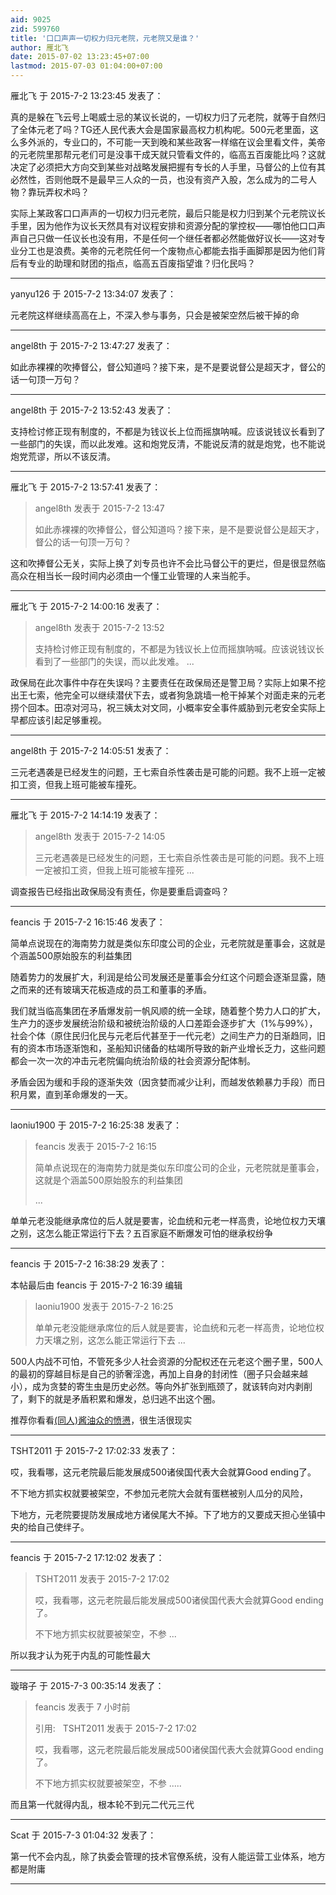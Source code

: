 ```yaml
---
aid: 9025
zid: 599760
title: '口口声声一切权力归元老院，元老院又是谁？'
author: 雁北飞
date: 2015-07-02 13:23:45+07:00
lastmod: 2015-07-03 01:04:00+07:00
---
```


雁北飞 于 2015-7-2 13:23:45 发表了：

真的是躲在飞云号上喝威士忌的某议长说的，一切权力归了元老院，就等于自然归了全体元老了吗？TG还人民代表大会是国家最高权力机构呢。500元老里面，这么多外派的，专业口的，不可能一天到晚和某些政客一样缩在议会里看文件，美帝的元老院里那帮元老们可是没事干成天就只管看文件的，临高五百废能比吗？这就决定了必须把大方向交到某些对战略发展把握有专长的人手里，马督公的上位有其必然性，否则他既不是最早三人众的一员，也没有资产入股，怎么成为的二号人物？靠玩弄权术吗？

实际上某政客口口声声的一切权力归元老院，最后只能是权力归到某个元老院议长手里，因为他作为议长天然具有对议程安排和资源分配的掌控权——哪怕他口口声声自己只做一任议长也没有用，不是任何一个继任者都必然能做好议长——这对专业分工也是浪费。美帝的元老院任何一个废物点心都能去指手画脚那是因为他们背后有专业的助理和财团的指点，临高五百废指望谁？归化民吗？

---------

yanyu126 于 2015-7-2 13:34:07 发表了：

元老院这样继续高高在上，不深入参与事务，只会是被架空然后被干掉的命

---------

angel8th 于 2015-7-2 13:47:27 发表了：

如此赤裸裸的吹捧督公，督公知道吗？接下来，是不是要说督公是超天才，督公的话一句顶一万句？

---------

angel8th 于 2015-7-2 13:52:43 发表了：

支持检讨修正现有制度的，不都是为钱议长上位而摇旗呐喊。应该说钱议长看到了一些部门的失误，而以此发难。这和炮党反清，不能说反清的就是炮党，也不能说炮党荒谬，所以不该反清。

---------

雁北飞 于 2015-7-2 13:57:41 发表了：

> angel8th 发表于 2015-7-2 13:47
> 
> 如此赤裸裸的吹捧督公，督公知道吗？接下来，是不是要说督公是超天才，督公的话一句顶一万句？



这和吹捧督公无关，实际上换了刘专员也许不会比马督公干的更烂，但是很显然临高众在相当长一段时间内必须由一个懂工业管理的人来当舵手。

---------

雁北飞 于 2015-7-2 14:00:16 发表了：

> angel8th 发表于 2015-7-2 13:52
> 
> 支持检讨修正现有制度的，不都是为钱议长上位而摇旗呐喊。应该说钱议长看到了一些部门的失误，而以此发难。 ...



政保局在此次事件中存在失误吗？主要责任在政保局还是警卫局？实际上如果不挖出王七索，他完全可以继续潜伏下去，或者狗急跳墙一枪干掉某个对面走来的元老捞个回本。田凉对河马，祝三姨太对文同，小概率安全事件威胁到元老安全实际上早都应该引起足够重视。

---------

angel8th 于 2015-7-2 14:05:51 发表了：

三元老遇袭是已经发生的问题，王七索自杀性袭击是可能的问题。我不上班一定被扣工资，但我上班可能被车撞死。

---------

雁北飞 于 2015-7-2 14:14:19 发表了：

> angel8th 发表于 2015-7-2 14:05
> 
> 三元老遇袭是已经发生的问题，王七索自杀性袭击是可能的问题。我不上班一定被扣工资，但我上班可能被车撞死 ...



调查报告已经指出政保局没有责任，你是要重启调查吗？

---------

feancis 于 2015-7-2 16:15:46 发表了：

简单点说现在的海南势力就是类似东印度公司的企业，元老院就是董事会，这就是个涵盖500原始股东的利益集团

随着势力的发展扩大，利润是给公司发展还是董事会分红这个问题会逐渐显露，随之而来的还有玻璃天花板造成的员工和董事的矛盾。

我们就当临高集团在矛盾爆发前一帆风顺的统一全球，随着整个势力人口的扩大，生产力的逐步发展统治阶级和被统治阶级的人口差距会逐步扩大（1%与99%），社会个体（原住民归化民与元老后代甚至于一代元老）之间生产力的日渐趋同，旧有的资本市场逐渐饱和，圣船知识储备的枯竭所导致的新产业增长乏力，这些问题都会一次一次的冲击元老院偏向统治阶级的社会资源分配体制。

矛盾会因为缓和手段的逐渐失效（因贪婪而减少让利，而越发依赖暴力手段）而日积月累，直到革命爆发的一天。

---------

laoniu1900 于 2015-7-2 16:25:38 发表了：

> feancis 发表于 2015-7-2 16:15
> 
> 简单点说现在的海南势力就是类似东印度公司的企业，元老院就是董事会，这就是个涵盖500原始股东的利益集团
> 
> ...



单单元老没能继承席位的后人就是要害，论血统和元老一样高贵，论地位权力天壤之别，这怎么能正常运行下去？五百家庭不断爆发可怕的继承权纷争

---------

feancis 于 2015-7-2 16:38:29 发表了：

本帖最后由 feancis 于 2015-7-2 16:39 编辑 


> 
> laoniu1900 发表于 2015-7-2 16:25
> 
> 单单元老没能继承席位的后人就是要害，论血统和元老一样高贵，论地位权力天壤之别，这怎么能正常运行下去 ...



500人内战不可怕，不管死多少人社会资源的分配权还在元老这个圈子里，500人的最初的穿越目标是自己的骄奢淫逸，再加上自身的封闭性（圈子只会越来越小），成为贪婪的寄生虫是历史必然。等向外扩张到瓶颈了，就该转向对内剥削了，剩下的就是矛盾积累和爆发，总归逃不出这个圈。

推荐你看看[(同人)酱油众的愤懑](http://bbs.cctvdream.com.cn/forum.php?mod=viewthread&tid=599593&extra=page%3D1)，很生活很现实

---------

TSHT2011 于 2015-7-2 17:02:33 发表了：

哎，我看哪，这元老院最后能发展成500诸侯国代表大会就算Good ending了。

不下地方抓实权就要被架空，不参加元老院大会就有蛋糕被别人瓜分的风险，

下地方，元老院要提防发展成地方诸侯尾大不掉。下了地方的又要成天担心坐镇中央的给自己使绊子。

---------

feancis 于 2015-7-2 17:12:02 发表了：

> TSHT2011 发表于 2015-7-2 17:02
> 
> 哎，我看哪，这元老院最后能发展成500诸侯国代表大会就算Good ending了。
> 
> 不下地方抓实权就要被架空，不参 ...



所以我才认为死于内乱的可能性最大

---------

璇瑢子 于 2015-7-3 00:35:14 发表了：

> feancis 发表于 7 小时前
> 
> 引用:   TSHT2011 发表于 2015-7-2 17:02   
> 
> 哎，我看哪，这元老院最后能发展成500诸侯国代表大会就算Good ending了。 
> 
> 不下地方抓实权就要被架空，不参 .....



而且第一代就得内乱，根本轮不到元二代元三代

---------

Scat 于 2015-7-3 01:04:32 发表了：

第一代不会内乱，除了执委会管理的技术官僚系统，没有人能运营工业体系，地方都是附庸

---------

